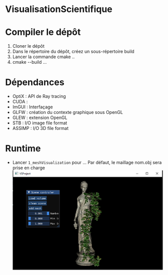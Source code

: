 # VisualisationScientifique

# Compiler le dépôt

1. Cloner le dépôt
2. Dans le répertoire du dépôt, créez un sous-répertoire build
3. Lancer la commande cmake ..
4. cmake --build ...

# Dépendances

- OptiX : API de Ray tracing
- CUDA : 
- ImGUI : Interfaçage
- GLFW : création du contexte graphique sous OpenGL
- GLEW : extension OpenGL
- STB : I/O image file format
- ASSIMP : I/O 3D file format

# Runtime

- Lancer `1_meshVisualization` pour ... Par défaut, le maillage nom.obj sera prise en charge
![Tux, the Linux mascot](/images/sample1.png)

